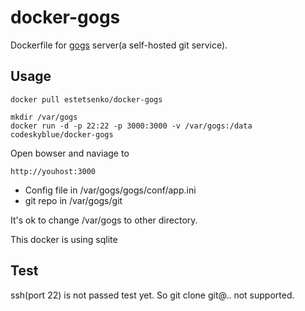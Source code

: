 docker-gogs
===========

Dockerfile for [gogs](http://gogs.io) server(a self-hosted git service).

## Usage
```
docker pull estetsenko/docker-gogs

mkdir /var/gogs
docker run -d -p 22:22 -p 3000:3000 -v /var/gogs:/data codeskyblue/docker-gogs
```

Open bowser and naviage to

```
http://youhost:3000
```

* Config file in /var/gogs/gogs/conf/app.ini
* git repo in /var/gogs/git

It's ok to change /var/gogs to other directory.

This docker is using sqlite
## Test
ssh(port 22) is not passed test yet. So git clone git@.. not supported.

